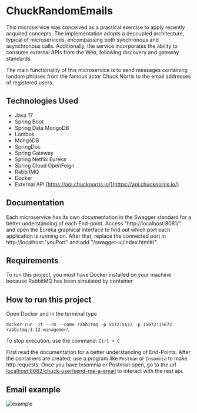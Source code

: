 # ChuckRandomEmails
This microservice was conceived as a practical exercise to apply recently acquired concepts. 
The implementation adopts a decoupled architecture, typical of microservices, encompassing both synchronous and asynchronous calls. 
Additionally, the service incorporates the ability to consume external APIs from the Web, following discovery and gateway standards.

The main functionality of this microservice is to send messages containing random phrases from the famous actor Chuck Norris to the email addresses of registered users.

## Technologies Used
- Java 17
- Spring Boot
- Spring Data MongoDB
- Lombok
- MongoDB
- SpringDoc
- Spring Gateway
- Spring Netflix Eureka
- Spring Cloud OpenFeign
- RabbitMQ
- Docker
- External API [https://api.chucknorris.io/](https://api.chucknorris.io/)

## Documentation
Each microservice has its own documentation in the Swagger standard for a better understanding of each End-point.
Access "http://localhost:8081/" and open the Eureka graphical interface to find out which port each application is running on.
After that, replace the connected port in http://localhost:"youPort" and add "/swagger-ui/index.html#/".

## Requirements 
To run this project, you must have Docker installed on your machine because RabbitMQ has been simulated by container

## How to run this project
Open Docker and in the terminal type
```
docker run -it --rm --name rabbitmq -p 5672:5672 -p 15672:15672 rabbitmq:3.12-management
```
To stop execution, use the command:
`
Ctrl + C
`

First read the documentation for a better understanding of End-Points.
After the containers are created, use a program like `Postman` or `Insomnia` to make http requests.
Once you have Insomnia or Postman open, go to the url [localhost:8082/chuck-user/send-me-a-email](localhost:8082/chuck-user/send-me-a-email) to interact with the rest api.

## Email example
![example](https://github.com/Trafl/assets/blob/main/chuclk.png)
